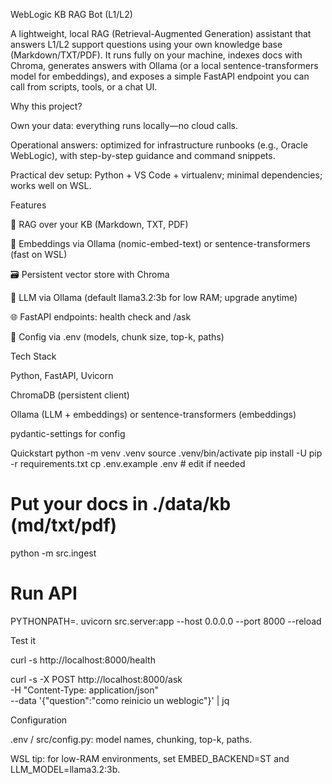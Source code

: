 WebLogic KB RAG Bot (L1/L2)

A lightweight, local RAG (Retrieval-Augmented Generation) assistant that answers L1/L2 support questions using your own knowledge base (Markdown/TXT/PDF). It runs fully on your machine, indexes docs with Chroma, generates answers with Ollama (or a local sentence-transformers model for embeddings), and exposes a simple FastAPI endpoint you can call from scripts, tools, or a chat UI.

Why this project?

Own your data: everything runs locally—no cloud calls.

Operational answers: optimized for infrastructure runbooks (e.g., Oracle WebLogic), with step-by-step guidance and command snippets.

Practical dev setup: Python + VS Code + virtualenv; minimal dependencies; works well on WSL.

Features

🔎 RAG over your KB (Markdown, TXT, PDF)

🧠 Embeddings via Ollama (nomic-embed-text) or sentence-transformers (fast on WSL)

🗃️ Persistent vector store with Chroma

🤖 LLM via Ollama (default llama3.2:3b for low RAM; upgrade anytime)

🌐 FastAPI endpoints: health check and /ask

🧱 Config via .env (models, chunk size, top-k, paths)

Tech Stack

Python, FastAPI, Uvicorn

ChromaDB (persistent client)

Ollama (LLM + embeddings) or sentence-transformers (embeddings)

pydantic-settings for config

Quickstart
python -m venv .venv
source .venv/bin/activate
pip install -U pip -r requirements.txt
cp .env.example .env   # edit if needed

# Put your docs in ./data/kb (md/txt/pdf)
python -m src.ingest

# Run API
PYTHONPATH=. uvicorn src.server:app --host 0.0.0.0 --port 8000 --reload


Test it

curl -s http://localhost:8000/health

curl -s -X POST http://localhost:8000/ask \
  -H "Content-Type: application/json" \
  --data '{"question":"como reinicio un weblogic"}' | jq
  

Configuration

.env / src/config.py: model names, chunking, top-k, paths.

WSL tip: for low-RAM environments, set EMBED_BACKEND=ST and LLM_MODEL=llama3.2:3b.

